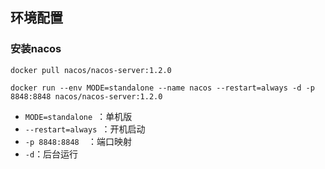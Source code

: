 ## 环境配置

### 安装nacos

`docker pull nacos/nacos-server:1.2.0`

`docker run --env MODE=standalone --name nacos --restart=always -d -p 8848:8848 nacos/nacos-server:1.2.0`

- `MODE=standalone `：单机版
- `--restart=always `：开机启动
- `-p 8848:8848  `：端口映射
- `-d`：后台运行


